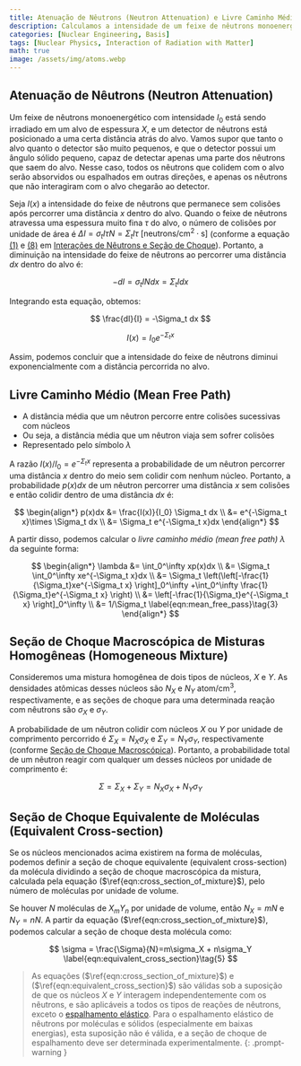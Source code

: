 ```yaml
---
title: Atenuação de Nêutrons (Neutron Attenuation) e Livre Caminho Médio (Mean Free Path)
description: Calculamos a intensidade de um feixe de nêutrons monoenergético ao atravessar um alvo em função da distância percorrida, e derivamos o livre caminho médio dos nêutrons. Também analisamos como calcular a seção de choque macroscópica de misturas homogêneas e a seção de choque equivalente de moléculas.
categories: [Nuclear Engineering, Basis]
tags: [Nuclear Physics, Interaction of Radiation with Matter]
math: true
image: /assets/img/atoms.webp
---
```


## Atenuação de Nêutrons (Neutron Attenuation)
Um feixe de nêutrons monoenergético com intensidade $I_0$ está sendo irradiado em um alvo de espessura $X$, e um detector de nêutrons está posicionado a uma certa distância atrás do alvo. Vamos supor que tanto o alvo quanto o detector são muito pequenos, e que o detector possui um ângulo sólido pequeno, capaz de detectar apenas uma parte dos nêutrons que saem do alvo. Nesse caso, todos os nêutrons que colidem com o alvo serão absorvidos ou espalhados em outras direções, e apenas os nêutrons que não interagiram com o alvo chegarão ao detector.

Seja $I(x)$ a intensidade do feixe de nêutrons que permanece sem colisões após percorrer uma distância $x$ dentro do alvo. Quando o feixe de nêutrons atravessa uma espessura muito fina $\tau$ do alvo, o número de colisões por unidade de área é $\Delta I = \sigma_t I\tau N = \Sigma_t I\tau \ \text{[neutrons/cm}^2\cdot\text{s]}$ (conforme a equação [(1)](/posts/Neutron-Interactions-and-Cross-sections/#mjx-eqn%3Aeqn%3Amicroscopic_cross_section) e [(8)](/posts/Neutron-Interactions-and-Cross-sections/#mjx-eqn%3Aeqn%3Areaction_rate) em [Interações de Nêutrons e Seção de Choque](/posts/Neutron-Interactions-and-Cross-sections/)). Portanto, a diminuição na intensidade do feixe de nêutrons ao percorrer uma distância $dx$ dentro do alvo é:

$$ -dI = \sigma_t IN dx = \Sigma_t I dx \tag{1} $$

Integrando esta equação, obtemos:

$$ \frac{dI}{I} = -\Sigma_t dx $$

$$ I(x) = I_0e^{-\Sigma_t x} \tag{2} $$

Assim, podemos concluir que a intensidade do feixe de nêutrons diminui exponencialmente com a distância percorrida no alvo.

## Livre Caminho Médio (Mean Free Path)
- A distância média que um nêutron percorre entre colisões sucessivas com núcleos
- Ou seja, a distância média que um nêutron viaja sem sofrer colisões
- Representado pelo símbolo $\lambda$

A razão $I(x)/I_0=e^{-\Sigma_t x}$ representa a probabilidade de um nêutron percorrer uma distância $x$ dentro do meio sem colidir com nenhum núcleo. Portanto, a probabilidade $p(x)dx$ de um nêutron percorrer uma distância $x$ sem colisões e então colidir dentro de uma distância $dx$ é:

$$ \begin{align*}
p(x)dx &= \frac{I(x)}{I_0} \Sigma_t dx
\\ &= e^{-\Sigma_t x}\times \Sigma_t dx
\\ &= \Sigma_t e^{-\Sigma_t x}dx
\end{align*}
$$

A partir disso, podemos calcular o *livre caminho médio (mean free path)* $\lambda$ da seguinte forma:

$$ \begin{align*}
\lambda &= \int_0^\infty xp(x)dx
\\ &= \Sigma_t \int_0^\infty xe^{-\Sigma_t x}dx
\\ &= \Sigma_t \left(\left[-\frac{1}{\Sigma_t}xe^{-\Sigma_t x} \right]_0^\infty +\int_0^\infty \frac{1}{\Sigma_t}e^{-\Sigma_t x} \right)
\\ &= \left[-\frac{1}{\Sigma_t}e^{-\Sigma_t x} \right]_0^\infty
\\ &= 1/\Sigma_t \label{eqn:mean_free_pass}\tag{3}
\end{align*}
$$

## Seção de Choque Macroscópica de Misturas Homogêneas (Homogeneous Mixture)
Consideremos uma mistura homogênea de dois tipos de núcleos, $X$ e $Y$. As densidades atômicas desses núcleos são $N_X$ e $N_Y$ $\text{atom/cm}^3$, respectivamente, e as seções de choque para uma determinada reação com nêutrons são $\sigma_X$ e $\sigma_Y$.

A probabilidade de um nêutron colidir com núcleos $X$ ou $Y$ por unidade de comprimento percorrido é $\Sigma_X=N_X\sigma_X$ e $\Sigma_Y=N_Y\sigma_Y$, respectivamente (conforme [Seção de Choque Macroscópica](/posts/Neutron-Interactions-and-Cross-sections/#seção-de-choque-macroscópica-macroscopic-cross-section)). Portanto, a probabilidade total de um nêutron reagir com qualquer um desses núcleos por unidade de comprimento é:

$$ \Sigma = \Sigma_X + \Sigma_Y = N_X\sigma_X + N_Y\sigma_Y \label{eqn:cross_section_of_mixture}\tag{4}$$

## Seção de Choque Equivalente de Moléculas (Equivalent Cross-section)
Se os núcleos mencionados acima existirem na forma de moléculas, podemos definir a seção de choque equivalente (equivalent cross-section) da molécula dividindo a seção de choque macroscópica da mistura, calculada pela equação ($\ref{eqn:cross_section_of_mixture}$), pelo número de moléculas por unidade de volume.

Se houver $N$ moléculas de $X_mY_n$ por unidade de volume, então $N_X=mN$ e $N_Y=nN$. A partir da equação ($\ref{eqn:cross_section_of_mixture}$), podemos calcular a seção de choque desta molécula como:

$$ \sigma = \frac{\Sigma}{N}=m\sigma_X + n\sigma_Y \label{eqn:equivalent_cross_section}\tag{5} $$

> As equações ($\ref{eqn:cross_section_of_mixture}$) e ($\ref{eqn:equivalent_cross_section}$) são válidas sob a suposição de que os núcleos $X$ e $Y$ interagem independentemente com os nêutrons, e são aplicáveis a todos os tipos de reações de nêutrons, exceto o [espalhamento elástico](/posts/Neutron-Interactions-and-Cross-sections/#espalhamento-elástico-elastic-scattering).
> Para o espalhamento elástico de nêutrons por moléculas e sólidos (especialmente em baixas energias), esta suposição não é válida, e a seção de choque de espalhamento deve ser determinada experimentalmente.
{: .prompt-warning }
